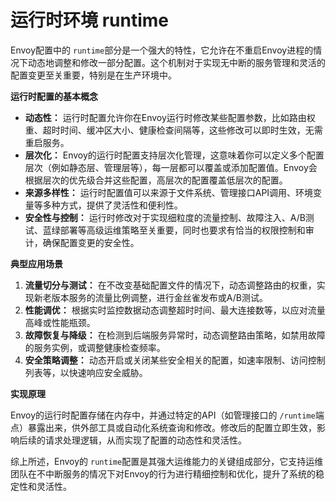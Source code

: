# 运行时环境 runtime

Envoy配置中的 `runtime`部分是一个强大的特性，它允许在不重启Envoy进程的情况下动态地调整和修改一部分配置。这个机制对于实现无中断的服务管理和灵活的配置变更至关重要，特别是在生产环境中。

**运行时配置的基本概念**

* **动态性：** 运行时配置允许你在Envoy运行时修改某些配置参数，比如路由权重、超时时间、缓冲区大小、健康检查间隔等，这些修改可以即时生效，无需重启服务。
* **层次化：** Envoy的运行时配置支持层次化管理，这意味着你可以定义多个配置层次（例如静态层、管理层等），每一层都可以覆盖或添加配置值。Envoy会根据层次的优先级合并这些配置，高层次的配置覆盖低层次的配置。
* **来源多样性：** 运行时配置值可以来源于文件系统、管理接口API调用、环境变量等多种方式，提供了灵活性和便利性。
* **安全性与控制：** 运行时修改对于实现细粒度的流量控制、故障注入、A/B测试、蓝绿部署等高级运维策略至关重要，同时也要求有恰当的权限控制和审计，确保配置变更的安全性。

**典型应用场景**

1. **流量切分与测试：** 在不改变基础配置文件的情况下，动态调整路由的权重，实现新老版本服务的流量比例调整，进行金丝雀发布或A/B测试。
2. **性能调优：** 根据实时监控数据动态调整超时时间、最大连接数等，以应对流量高峰或性能瓶颈。
3. **故障恢复与降级：** 在检测到后端服务异常时，动态调整路由策略，如禁用故障的服务实例，或调整健康检查频率。
4. **安全策略调整：** 动态开启或关闭某些安全相关的配置，如速率限制、访问控制列表等，以快速响应安全威胁。

**实现原理**

Envoy的运行时配置存储在内存中，并通过特定的API（如管理接口的 `/runtime`端点）暴露出来，供外部工具或自动化系统查询和修改。修改后的配置立即生效，影响后续的请求处理逻辑，从而实现了配置的动态性和灵活性。

综上所述，Envoy的 `runtime`配置是其强大运维能力的关键组成部分，它支持运维团队在不中断服务的情况下对Envoy的行为进行精细控制和优化，提升了系统的稳定性和灵活性。
